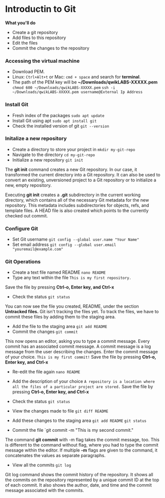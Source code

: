 # Introductin to Git

**What you'll do**
- Create a git repository
- Add files to this repository
- Edit the files
- Commit the changes to the repository

### Accessing the virtual machine
- Download PEM.
- Linux: `Ctrl+Alt+t` or Mac: `cmd + space` and search for __terminal__.
- The path of the PEM key will be __~/Downloads/qwikLABS-XXXXX.pem__
`chmod 600 ~/Downloads/qwikLABS-XXXXX.pem`
`ssh -i ~/Downloads/qwikLABS-XXXXX.pem username@External Ip Address`

### Install Git
- Fresh index of the packages
`sudo apt update`
- Install Git using apt
`sudo apt install git`
- Check the installed version of git
`git --version`

### Initalize a new repository
- Create a directory to store your project in
`mkdir my-git-repo`
- Navigate to the directory
`cd my-git-repo`
- Initialize a new repository
`git init`

The __git init__ command creates a new Git repository. In our case, it transformed the current directory into a Git repository. It can also be used to convert an existing, unversioned project to a Git repository or to initialize a new, empty repository.

Executing __git init__ creates a __.git__ subdirectory in the current working directory, which contains all of the necessary Git metadata for the new repository. This metadata includes subdirectories for objects, refs, and template files. A HEAD file is also created which points to the currently checked out commit.

### Configure Git
- Set Git username
`git config --global user.name "Your Name"`
- Set email address
`git config --global user.email "youremail@example.com"`

### Git Operations
- Create a text file named README
`nano README`
- Type any text within the file
`This is my first repository.`

Save the file by pressing __Ctrl-o, Enter key, and Ctrl-x__

- Check the status
`git status`

You can now see the file you created, README, under the section __Untracked files.__ Git isn't tracking the files yet. To track the files, we have to commit these files by adding them to the staging area.

- Add the file to the staging area
`git add README`
- Commit the changes
`git commit`

This now opens an editor, asking you to type a commit message. Every commit has an associated commit message. A commit message is a log message from the user describing the changes.
Enter the commit message of your choice.
`This is my first commit!`
Save the file by pressing __Ctrl-o, Enter key, and Ctrl-x__

- Re-edit the file again
`nano README`
- Add the description of your choice
`A repository is a location where all the files of a particular project are stored.`
Save the file by pressing __Ctrl-o, Enter key, and Ctrl-x__

- Check the status
`git status`
- View the changes made to file
`git diff README`
- Add these changes to the staging area
`git add README`
`git status`
- Commit the file
`git commit -m "This is my second commit."

The command __git commit__ with -m flag takes the commit message, too. This is different to the command without flag, where you had to type the commit message within the editor. If multiple __-m__ flags are given to the command, it concatenates the values as separate paragraphs.

- View all the commits
`git log`

Git log command shows the commit history of the repository. It shows all the commits on the repository represented by a unique commit ID at the top of each commit. It also shows the author, date, and time and the commit message associated with the commits.